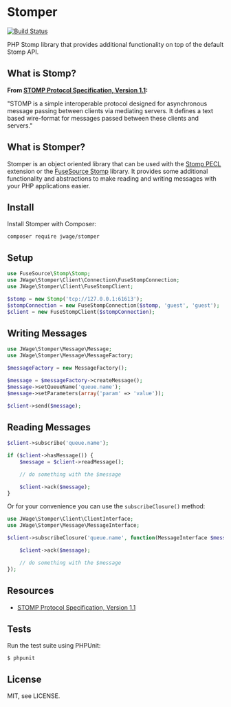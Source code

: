 Stomper
=======

[![Build Status](https://secure.travis-ci.org/jwage/stomper.png?branch=master)](http://travis-ci.org/jwage/stomper)

PHP Stomp library that provides additional functionality on top of the default Stomp API. 

## What is Stomp?

**From [STOMP Protocol Specification, Version 1.1](http://stomp.github.io/stomp-specification-1.1.html):**

"STOMP is a simple interoperable protocol designed for asynchronous message passing between clients via mediating servers. It defines a text based wire-format for messages passed between these clients and servers."

## What is Stomper?

Stomper is an object oriented library that can be used with the [Stomp PECL](http://pecl.php.net/package/stomp) extension or the [FuseSource Stomp](https://packagist.org/packages/fusesource/stomp-php) library. It provides some additional functionality and abstractions to make reading and writing messages with your PHP applications easier.

## Install

Install Stomper with Composer:

    composer require jwage/stomper

## Setup

```php
use FuseSource\Stomp\Stomp;
use JWage\Stomper\Client\Connection\FuseStompConnection;
use JWage\Stomper\Client\FuseStompClient;

$stomp = new Stomp('tcp://127.0.0.1:61613');
$stompConnection = new FuseStompConnection($stomp, 'guest', 'guest');
$client = new FuseStompClient($stompConnection);
```

## Writing Messages

```php
use JWage\Stomper\Message\Message;
use JWage\Stomper\Message\MessageFactory;

$messageFactory = new MessageFactory();

$message = $messageFactory->createMessage();
$message->setQueueName('queue.name');
$message->setParameters(array('param' => 'value'));

$client->send($message);
```

## Reading Messages

```php
$client->subscribe('queue.name');

if ($client->hasMessage()) {
    $message = $client->readMessage();

    // do something with the $message

    $client->ack($message);
}
```

Or for your convenience you can use the `subscribeClosure()` method:

```php
use JWage\Stomper\Client\ClientInterface;
use JWage\Stomper\Message\MessageInterface;

$client->subscribeClosure('queue.name', function(MessageInterface $message, ClientInterface $client, Loop $loop) {

    $client->ack($message);

    // do something with the $message
});
```

## Resources

- [STOMP Protocol Specification, Version 1.1](http://stomp.github.io/stomp-specification-1.1.html)

## Tests

Run the test suite using PHPUnit:

    $ phpunit

## License

MIT, see LICENSE.
